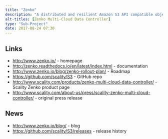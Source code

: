 ```yaml
---
title: "Zenko"
description: "A distributed and resilient Amazon S3 API compatible object storage gateway / proxy.  Current scope is a Docker Swarm stack of a cluster of Zenko CloudServer (previously S3 Server) instances with nginx as a front end load balancer, which provide the S3 compatible API backed by Scality RING or Amazon S3, as well as persistent local storage or transient in-memory storage via a shared CloudServer data and metadata daemon.  Roadmap includes support for Azure Blob Storage, support for other container management systems such as Kubernetes, plus two new sub-projects - Backbeat (which will provide policy-based data workflows such as replication or migration) and Clueso (which will provide object metadata search and analytics using Apache Spark).  First released in July 2017, and hosted on GitHub under an Apache 2.0 licence."
alt-titles: [Zenko Multi-Cloud Data Controller]
type: "Sub-Project"
date: 2017-08-24 07:30
---
```

## Links

* <http://www.zenko.io/> - homepage
* <http://zenko.readthedocs.io/en/latest/index.html> - documentation
* <http://www.zenko.io/blog/zenko-rollout-plan/> - Roadmap
* <https://github.com/scality/S3> - GitHub repo
* <http://www.scality.com/products/zenko-multi-cloud-data-controller/> - Scality Zenko product page
* <http://www.scality.com/about-us/press/scality-zenko-multi-cloud-controller/> - original press release

## News

* <http://www.zenko.io/blog/> - blog
* <https://github.com/scality/S3/releases> - release history